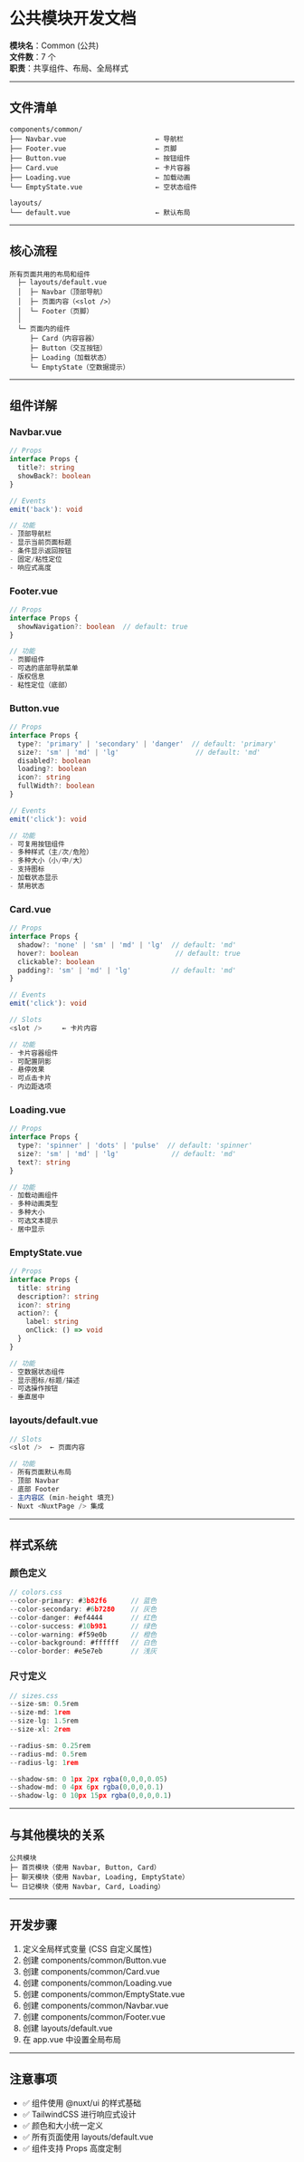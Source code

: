# 公共模块开发文档

**模块名**：Common (公共)  
**文件数**：7 个  
**职责**：共享组件、布局、全局样式

---

## 文件清单

```
components/common/
├── Navbar.vue                      ← 导航栏
├── Footer.vue                      ← 页脚
├── Button.vue                      ← 按钮组件
├── Card.vue                        ← 卡片容器
├── Loading.vue                     ← 加载动画
└── EmptyState.vue                  ← 空状态组件

layouts/
└── default.vue                     ← 默认布局
```

---

## 核心流程

```
所有页面共用的布局和组件
  ├─ layouts/default.vue
  │  ├─ Navbar（顶部导航）
  │  ├─ 页面内容（<slot />）
  │  └─ Footer（页脚）
  │
  └─ 页面内的组件
     ├─ Card（内容容器）
     ├─ Button（交互按钮）
     ├─ Loading（加载状态）
     └─ EmptyState（空数据提示）
```

---

## 组件详解

### Navbar.vue
```typescript
// Props
interface Props {
  title?: string
  showBack?: boolean
}

// Events
emit('back'): void

// 功能
- 顶部导航栏
- 显示当前页面标题
- 条件显示返回按钮
- 固定/粘性定位
- 响应式高度
```

### Footer.vue
```typescript
// Props
interface Props {
  showNavigation?: boolean  // default: true
}

// 功能
- 页脚组件
- 可选的底部导航菜单
- 版权信息
- 粘性定位（底部）
```

### Button.vue
```typescript
// Props
interface Props {
  type?: 'primary' | 'secondary' | 'danger'  // default: 'primary'
  size?: 'sm' | 'md' | 'lg'                   // default: 'md'
  disabled?: boolean
  loading?: boolean
  icon?: string
  fullWidth?: boolean
}

// Events
emit('click'): void

// 功能
- 可复用按钮组件
- 多种样式（主/次/危险）
- 多种大小（小/中/大）
- 支持图标
- 加载状态显示
- 禁用状态
```

### Card.vue
```typescript
// Props
interface Props {
  shadow?: 'none' | 'sm' | 'md' | 'lg'  // default: 'md'
  hover?: boolean                        // default: true
  clickable?: boolean
  padding?: 'sm' | 'md' | 'lg'          // default: 'md'
}

// Events
emit('click'): void

// Slots
<slot />     ← 卡片内容

// 功能
- 卡片容器组件
- 可配置阴影
- 悬停效果
- 可点击卡片
- 内边距选项
```

### Loading.vue
```typescript
// Props
interface Props {
  type?: 'spinner' | 'dots' | 'pulse'  // default: 'spinner'
  size?: 'sm' | 'md' | 'lg'             // default: 'md'
  text?: string
}

// 功能
- 加载动画组件
- 多种动画类型
- 多种大小
- 可选文本提示
- 居中显示
```

### EmptyState.vue
```typescript
// Props
interface Props {
  title: string
  description?: string
  icon?: string
  action?: {
    label: string
    onClick: () => void
  }
}

// 功能
- 空数据状态组件
- 显示图标/标题/描述
- 可选操作按钮
- 垂直居中
```

### layouts/default.vue
```typescript
// Slots
<slot />  ← 页面内容

// 功能
- 所有页面默认布局
- 顶部 Navbar
- 底部 Footer
- 主内容区 (min-height 填充)
- Nuxt <NuxtPage /> 集成
```

---

## 样式系统

### 颜色定义
```typescript
// colors.css
--color-primary: #3b82f6      // 蓝色
--color-secondary: #6b7280    // 灰色
--color-danger: #ef4444       // 红色
--color-success: #10b981      // 绿色
--color-warning: #f59e0b      // 橙色
--color-background: #ffffff   // 白色
--color-border: #e5e7eb       // 浅灰
```

### 尺寸定义
```typescript
// sizes.css
--size-sm: 0.5rem
--size-md: 1rem
--size-lg: 1.5rem
--size-xl: 2rem

--radius-sm: 0.25rem
--radius-md: 0.5rem
--radius-lg: 1rem

--shadow-sm: 0 1px 2px rgba(0,0,0,0.05)
--shadow-md: 0 4px 6px rgba(0,0,0,0.1)
--shadow-lg: 0 10px 15px rgba(0,0,0,0.1)
```

---

## 与其他模块的关系

```
公共模块
├─ 首页模块（使用 Navbar, Button, Card）
├─ 聊天模块（使用 Navbar, Loading, EmptyState）
└─ 日记模块（使用 Navbar, Card, Loading）
```

---

## 开发步骤

1. 定义全局样式变量 (CSS 自定义属性)
2. 创建 components/common/Button.vue
3. 创建 components/common/Card.vue
4. 创建 components/common/Loading.vue
5. 创建 components/common/EmptyState.vue
6. 创建 components/common/Navbar.vue
7. 创建 components/common/Footer.vue
8. 创建 layouts/default.vue
9. 在 app.vue 中设置全局布局

---

## 注意事项

- ✅ 组件使用 @nuxt/ui 的样式基础
- ✅ TailwindCSS 进行响应式设计
- ✅ 颜色和大小统一定义
- ✅ 所有页面使用 layouts/default.vue
- ✅ 组件支持 Props 高度定制

